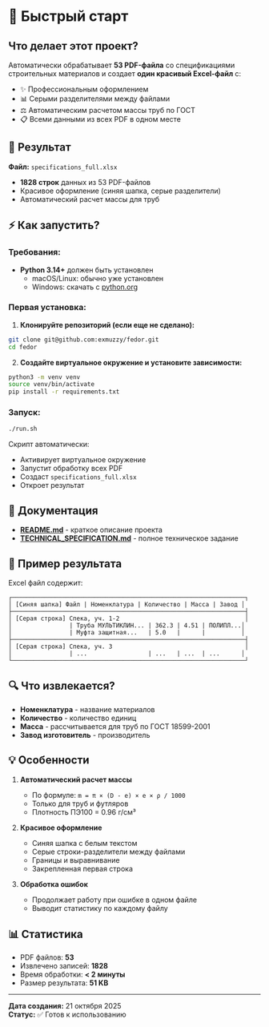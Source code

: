 # 🚀 Быстрый старт

## Что делает этот проект?

Автоматически обрабатывает **53 PDF-файла** со спецификациями строительных материалов и создает **один красивый Excel-файл** с:
- ✨ Профессиональным оформлением
- 📊 Серыми разделителями между файлами
- ⚖️ Автоматическим расчетом массы труб по ГОСТ
- 📋 Всеми данными из всех PDF в одном месте

## 📁 Результат

**Файл:** `specifications_full.xlsx`
- **1828 строк** данных из 53 PDF-файлов
- Красивое оформление (синяя шапка, серые разделители)
- Автоматический расчет массы для труб

## ⚡ Как запустить?

### Требования:
- **Python 3.14+** должен быть установлен
  - macOS/Linux: обычно уже установлен
  - Windows: скачать с [python.org](https://www.python.org/downloads/)

### Первая установка:

1. **Клонируйте репозиторий (если еще не сделано):**
```bash
git clone git@github.com:exmuzzy/fedor.git
cd fedor
```

2. **Создайте виртуальное окружение и установите зависимости:**
```bash
python3 -m venv venv
source venv/bin/activate
pip install -r requirements.txt
```

### Запуск:

```bash
./run.sh
```

Скрипт автоматически:
- Активирует виртуальное окружение
- Запустит обработку всех PDF
- Создаст `specifications_full.xlsx`
- Откроет результат

## 📖 Документация

- **[README.md](README.md)** - краткое описание проекта
- **[TECHNICAL_SPECIFICATION.md](TECHNICAL_SPECIFICATION.md)** - полное техническое задание

## 🎯 Пример результата

Excel файл содержит:

```
┌─────────────────────────────────────────────────────────────────┐
│ [Синяя шапка] Файл | Номенклатура | Количество | Масса | Завод │
├─────────────────────────────────────────────────────────────────┤
│ [Серая строка] Спека, уч. 1-2                                   │
│                | Труба МУЛЬТИКЛИН... | 362.3 | 4.51 | ПОЛИПЛ...│
│                | Муфта защитная...   | 5.0   |      |          │
├─────────────────────────────────────────────────────────────────┤
│ [Серая строка] Спека, уч. 3                                     │
│                | ...                 | ...   | ...  | ...      │
└─────────────────────────────────────────────────────────────────┘
```

## 🔍 Что извлекается?

- **Номенклатура** - название материалов
- **Количество** - количество единиц
- **Масса** - рассчитывается для труб по ГОСТ 18599-2001
- **Завод изготовитель** - производитель

## 💡 Особенности

1. **Автоматический расчет массы**
   - По формуле: `m = π × (D - e) × e × ρ / 1000`
   - Только для труб и футляров
   - Плотность ПЭ100 = 0.96 г/см³

2. **Красивое оформление**
   - Синяя шапка с белым текстом
   - Серые строки-разделители между файлами
   - Границы и выравнивание
   - Закрепленная первая строка

3. **Обработка ошибок**
   - Продолжает работу при ошибке в одном файле
   - Выводит статистику по каждому файлу

## 📊 Статистика

- PDF файлов: **53**
- Извлечено записей: **1828**
- Время обработки: **< 2 минуты**
- Размер результата: **51 KB**

---

**Дата создания:** 21 октября 2025  
**Статус:** ✅ Готов к использованию

